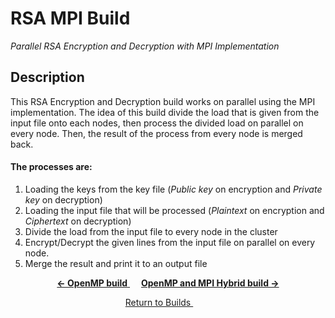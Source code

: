 # RSA MPI Build
*Parallel RSA Encryption and Decryption with MPI Implementation*

## Description
This RSA Encryption and Decryption build works on parallel using the MPI implementation. The idea of this build divide the load that is given from the input file onto each nodes, then process the divided load on parallel on every node. Then, the result of the process from every node is merged back.

#### The processes are:
1. Loading the keys from the key file (*Public key* on encryption and *Private key* on decryption)
2. Loading the input file that will be processed (*Plaintext* on encryption and *Ciphertext* on decryption)
3. Divide the load from the input file to every node in the cluster
4. Encrypt/Decrypt the given lines from the input file on parallel on every node.
5. Merge the result and print it to an output file

<p align="center">
	<a href="https://github.com/ReinhartC/Parallel-RSA-on-Raspberry-Pi/tree/master/Builds/OMP">
		<b>← OpenMP build</b>
	</a> 
	<a href="https://github.com/ReinhartC/Parallel-RSA-on-Raspberry-Pi/tree/master/Builds/OMP_MPI">
		<b>OpenMP and MPI Hybrid build →</b>
	</a>
</p>
<p align="center">
    <a href="https://github.com/ReinhartC/Parallel-RSA-on-Raspberry-Pi/tree/master/Builds">
        Return to Builds
    </a>  
</p>
